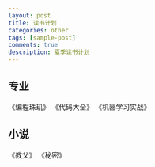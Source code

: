 ```yaml
---
layout: post
title: 读书计划
categories: other
tags: [sample-post]
comments: true
description: 夏季读书计划
---
```


专业
----
《编程珠玑》
《代码大全》
《机器学习实战》

小说
----
《教父》
《秘密》

